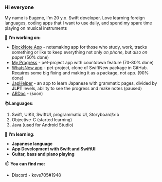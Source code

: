 ### Hi everyone

My name is Eugene, I'm 20 y.o. Swift developer. Love learning foreign languages, coding apps that I want to use daily, and spend my spare time playing on musical instruments

🔭 **I’m working on:**
 - [BlockNote App](https://github.com/kovs705/BlockNote-app) - notemaking app for those who study, work, tracks something or like to keep everything not only _on phone_, but _also on paper_ (50% done)
 - [My Progress](https://github.com/kovs705/My-progress) - pet-project app with countdown feature (70-80% done)
 - [WhatsNew app](https://github.com/kovs705/Whats-New) - pet-project, clone of SwiftNew package in GitHub. Requires some big fixing and making it as a package, not app. (90% done)
 - [JapHelper](https://github.com/kovs705/JapHelper) - an app to learn Japanese with grammatic pages, divided by **JLPT** levels, ability to see the progress and make notes (paused)
 - [ARDoc](https://github.com/kovs705/ARdoc) - (soon)
 
 📚**Languages:**
 1. Swift, UIKit, SwiftUI, programmatic UI, Storyboard/xib
 2. Objective-C (started learning)
 2. Java (used for Android Studio)

🌱 **I’m learning:**
- **Japanese language**
- **App Development with Swift and SwiftUI**
- **Guitar, bass and piano playing**

📫 **You can find me:**
 - Discord - kovs705#1948
